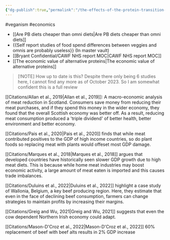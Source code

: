```yaml
---
{"dg-publish":true,"permalink":"/the-effects-of-the-protein-transition-on-the-macro-economy/","created":"2024-04-26T11:48:27.000+01:00","updated":"2025-09-29T00:30:10.713+01:00"}
---
```


#veganism #economics 

- [[Are PB diets cheaper than omni diets\|Are PB diets cheaper than omni diets]]
- {{Self report studies of food spend differences between veggies and omnis are probably useless}} (In master vault)
- [[Bryant Confidential/CAWF NHS report MOC\|CAWF NHS report MOC]]
- [[The economic value of alternative proteins\|The economic value of alternative proteins]]


> [!NOTE] How up to date is this?
> Despite there only being 6 studies here, I cannot find any more as of October 2023. So I am somewhat confident this is a full review

[[Citations/Allan et al., 2019\|Allan et al., 2019]]: A macro-economic analysis of meat reduction in Scotland. Consumers save money from reducing their meat purchases, and if they spend this money in the wider economy, they found that the overall Scottish economy was better off. As a result, reducing meat consumption produced a 'triple dividend' of better health, better environment and better economy.
 
[[Citations/Pais et al., 2020\|Pais et al., 2020]] finds that while meat contributed positives to the GDP of high income countries, so do plant foods so replacing meat with plants would offeset most GDP damage.

[[Citations/Marques et al., 2018\|Marques et al., 2018]] argues that developed countries have historically seen slower GDP growth due to high meat diets. This is because while home meat industries may boost economic activity, a large amount of meat eaten is imported and this causes trade imbalances.

[[Citations/Duluins et al., 2022\|Duluins et al., 2022]] highlight a case study of Wallonia, Belgium, a key beef producing region. Here, they estimate that even in the face of declining beef consumption, farmers can change strategies to maintain profits by increasing their margins.

[[Citations/Greig and Wu, 2021\|Greig and Wu, 2021]] suggests that even the cow dependent Northern Irish economy could adapt.

[[Citations/Mason-D'Croz et al., 2022\|Mason-D'Croz et al., 2022]]  60% replacement of beef with beef alts results in 2% GDP increase